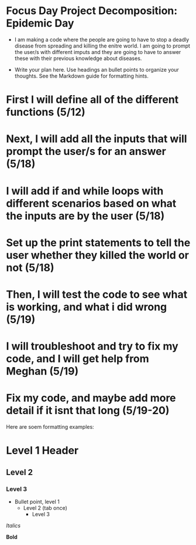 # Focus Day Project Decomposition: Epidemic Day

* I am making a code where the people are going to have to stop a deadly disease from spreading and killing the enitre world. I am going to prompt the user/s with different imputs and they are going to have to answer these with their previous knowledge about diseases. 

* Write your plan here. Use headings an bullet points to organize your thoughts. See the Markdown guide for formatting hints.

 # First I will define all of the different functions (5/12) 
 # Next, I will add all the inputs that will prompt the user/s for an answer (5/18)
 # I will add if and while loops with different scenarios based on what the inputs are by the user (5/18)
 # Set up the print statements to tell the user whether they killed the world or not (5/18)
 # Then, I will test the code to see what is working, and what i did wrong (5/19)
 # I will troubleshoot and try to fix my code, and I will get help from Meghan (5/19)
 # Fix my code, and maybe add more detail if it isnt that long (5/19-20)

 



Here are soem formatting examples:
# Level 1 Header
## Level 2
### Level 3

* Bullet point, level 1  
  * Level 2 (tab once)
    * Level 3

 
 *Italics*
 
 **Bold**
